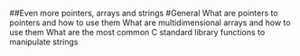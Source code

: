 ##Even more pointers, arrays and strings
#General
What are pointers to pointers and how to use them
What are multidimensional arrays and how to use them
What are the most common C standard library functions to manipulate strings
